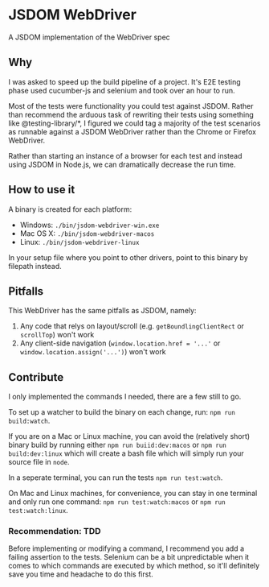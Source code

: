# JSDOM WebDriver

A JSDOM implementation of the WebDriver spec

## Why

I was asked to speed up the build pipeline of a project. It's E2E testing phase used cucumber-js and selenium and took over an hour to run.

Most of the tests were functionality you could test against JSDOM. Rather than recommend the arduous task of rewriting their tests using something like @testing-library/\*, I figured we could tag a majority of the test scenarios as runnable against a JSDOM WebDriver rather than the Chrome or Firefox WebDriver.

Rather than starting an instance of a browser for each test and instead using JSDOM in Node.js, we can dramatically decrease the run time.

## How to use it

A binary is created for each platform:

-   Windows: `./bin/jsdom-webdriver-win.exe`
-   Mac OS X: `./bin/jsdom-webdriver-macos`
-   Linux: `./bin/jsdom-webdriver-linux`

In your setup file where you point to other drivers, point to this binary by filepath instead.

## Pitfalls

This WebDriver has the same pitfalls as JSDOM, namely:

1.  Any code that relys on layout/scroll (e.g. `getBoundlingClientRect` or `scrollTop`) won't work
2.  Any client-side navigation (`window.location.href = '...'` or `window.location.assign('...')`) won't work

## Contribute

I only implemented the commands I needed, there are a few still to go.

To set up a watcher to build the binary on each change, run: `npm run build:watch`.

If you are on a Mac or Linux machine, you can avoid the (relatively short) binary build by running either `npm run buiid:dev:macos` or `npm run build:dev:linux` which will create a bash file which will simply run your source file in `node`.

In a seperate terminal, you can run the tests `npm run test:watch`.

On Mac and Linux machines, for convenience, you can stay in one terminal and only run one command: `npm run test:watch:macos` or `npm run test:watch:linux`.

### Recommendation: TDD

Before implementing or modifying a command, I recommend you add a failing assertion to the tests. Selenium can be a bit unpredictable when it comes to which commands are executed by which method, so it'll definitely save you time and headache to do this first.
